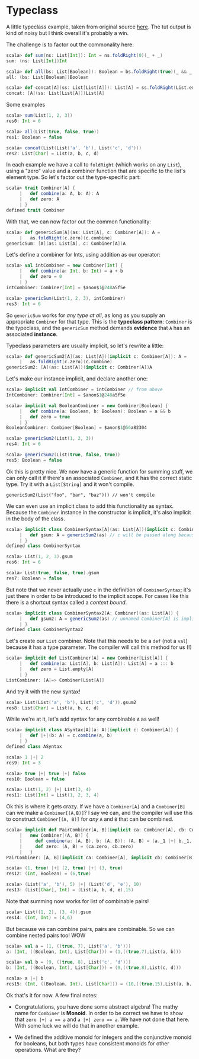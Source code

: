 Typeclass
=========

A little typeclass example, taken from original source [here](https://github.com/tpolecat/examples/blob/master/src/main/scala/eg/Typeclass.scala). The tut output is kind of 
noisy but I think overall it's probably a win.

The challenge is to factor out the commonality here:

```scala
scala> def sum(ns: List[Int]): Int = ns.foldRight(0)(_ + _)
sum: (ns: List[Int])Int

scala> def all(bs: List[Boolean]): Boolean = bs.foldRight(true)(_ && _)
all: (bs: List[Boolean])Boolean

scala> def concat[A](ss: List[List[A]]): List[A] = ss.foldRight(List.empty[A])(_ ::: _)
concat: [A](ss: List[List[A]])List[A]
```

Some examples

```scala
scala> sum(List(1, 2, 3))
res0: Int = 6

scala> all(List(true, false, true))
res1: Boolean = false

scala> concat(List(List('a', 'b'), List('c', 'd')))
res2: List[Char] = List(a, b, c, d)
```

In each example we have a call to `foldRight` (which works on any `List`), using a "zero" value and a combiner function that are specific to the list's element type. So let's factor out the type-specific part:

```scala
scala> trait Combiner[A] {
     |   def combine(a: A, b: A): A
     |   def zero: A
     | }
defined trait Combiner
```

With that, we can now factor out the common functionality:

```scala
scala> def genericSum[A](as: List[A], c: Combiner[A]): A =
     |   as.foldRight(c.zero)(c.combine)
genericSum: [A](as: List[A], c: Combiner[A])A
```

Let's define a combiner for Ints, using addition as our operator:

```scala
scala> val intCombiner = new Combiner[Int] {
     |   def combine(a: Int, b: Int) = a + b
     |   def zero = 0
     | }
intCombiner: Combiner[Int] = $anon$1@248a5f5e

scala> genericSum(List(1, 2, 3), intCombiner)
res3: Int = 6
```

So `genericSum` works for _any type at all_, as long as you supply an appropriate `Combiner` for that type. This is the **typeclass pattern**: `Combiner` is the typeclass, and the `genericSum` method demands **evidence** that `A` has an associated **instance**.

Typeclass parameters are usually implicit, so let's rewrite a little:

```scala
scala> def genericSum2[A](as: List[A])(implicit c: Combiner[A]): A =
     |   as.foldRight(c.zero)(c.combine)
genericSum2: [A](as: List[A])(implicit c: Combiner[A])A
```

Let's make our instance implicit, and declare another one:

```scala
scala> implicit val IntCombiner = intCombiner // from above
IntCombiner: Combiner[Int] = $anon$1@248a5f5e

scala> implicit val BooleanCombiner = new Combiner[Boolean] {
     |   def combine(a: Boolean, b: Boolean): Boolean = a && b
     |   def zero = true
     | }
BooleanCombiner: Combiner[Boolean] = $anon$1@56a82304

scala> genericSum2(List(1, 2, 3))
res4: Int = 6

scala> genericSum2(List(true, false, true))
res5: Boolean = false
```

Ok this is pretty nice. We now have a generic function for summing stuff, we can only call it if there's an
associated `Combiner`, and it has the correct static type. Try it with a `List[String]` and it won't compile.


    genericSum2(List("foo", "bar", "baz"))) // won't compile

We can even use an implicit class to add this functionality as syntax. Because the `Combiner` instance in the constructor is implicit, it's also implicit in the body of the class.

```scala
scala> implicit class CombinerSyntax[A](as: List[A])(implicit c: Combiner[A]) {
     |   def gsum: A = genericSum2(as) // c will be passed along because it's implicit here
     | }
defined class CombinerSyntax

scala> List(1, 2, 3).gsum
res6: Int = 6

scala> List(true, false, true).gsum
res7: Boolean = false
```

But note that we never actually use `c` in the definition of `CombinerSyntax`; it's just there in order to be introduced to the implicit scope. For cases like this there is a shortcut syntax called a *context bound*.

```scala
scala> implicit class CombinerSyntax2[A: Combiner](as: List[A]) {
     |   def gsum2: A = genericSum2(as) // unnamed Combiner[A] is implicit here
     | }
defined class CombinerSyntax2
```

Let's create our `List` combiner. Note that this needs to be a `def` (not a `val`) because it has a type parameter. The compiler will call this method for us (!)

```scala
scala> implicit def ListCombiner[A] = new Combiner[List[A]] {
     |   def combine(a: List[A], b: List[A]): List[A] = a ::: b
     |   def zero = List.empty[A]
     | }
ListCombiner: [A]=> Combiner[List[A]]
```

And try it with the new syntax!

```scala
scala> List(List('a', 'b'), List('c', 'd')).gsum2
res8: List[Char] = List(a, b, c, d)
```

While we're at it, let's add syntax for any combinable `A` as well!

```scala
scala> implicit class ASyntax[A](a: A)(implicit c: Combiner[A]) {
     |   def |+|(b: A) = c.combine(a, b)
     | }
defined class ASyntax

scala> 1 |+| 2
res9: Int = 3

scala> true |+| true |+| false
res10: Boolean = false

scala> List(1, 2) |+| List(3, 4)
res11: List[Int] = List(1, 2, 3, 4)
```

Ok this is where it gets crazy. If we have a `Combiner[A]` and a `Combiner[B]` can we make a `Combiner[(A,B)]`? I say we can, and the compiler will use this to construct `Combiner[(A, B)]` for _any_ `A` and `B` that can be combined.

```scala
scala> implicit def PairCombiner[A, B](implicit ca: Combiner[A], cb: Combiner[B]): Combiner[(A, B)] =
     |   new Combiner[(A, B)] {
     |     def combine(a: (A, B), b: (A, B)): (A, B) = (a._1 |+| b._1, a._2 |+| b._2)
     |     def zero: (A, B) = (ca.zero, cb.zero)
     |   }
PairCombiner: [A, B](implicit ca: Combiner[A], implicit cb: Combiner[B])Combiner[(A, B)]

scala> (1, true) |+| (2, true) |+| (3, true)
res12: (Int, Boolean) = (6,true)

scala> (List('a', 'b'), 5) |+| (List('d', 'e'), 10)
res13: (List[Char], Int) = (List(a, b, d, e),15)
```

Note that summing now works for list of combinable pairs!

```scala
scala> List((1, 2), (3, 4)).gsum
res14: (Int, Int) = (4,6)
```

But because we can combine pairs, pairs are combinable. So we can combine nested pairs too!  WOW

```scala
scala> val a = (1, ((true, 7), List('a', 'b')))
a: (Int, ((Boolean, Int), List[Char])) = (1,((true,7),List(a, b)))

scala> val b = (9, ((true, 8), List('c', 'd')))
b: (Int, ((Boolean, Int), List[Char])) = (9,((true,8),List(c, d)))

scala> a |+| b
res15: (Int, ((Boolean, Int), List[Char])) = (10,((true,15),List(a, b, c, d)))
```

Ok that's it for now. A few final notes:

* Congratulations, you have done some abstract algebra! The mathy name for `Combiner` is **Monoid**. In order to be correct we have to show that `zero |+| a == a` and `a |+| zero == a`. We have not done that here. With some luck we will do that in another example.

* We defined the additive monoid for integers and the conjunctive monoid for booleans, but both types have consistent monoids for other operations. What are they?

